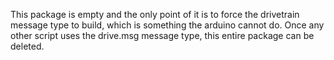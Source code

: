 This package is empty and the only point of it is to force the drivetrain message type to build, which is something the arduino cannot do.  Once any other script uses the drive.msg message type, this entire package can be deleted.